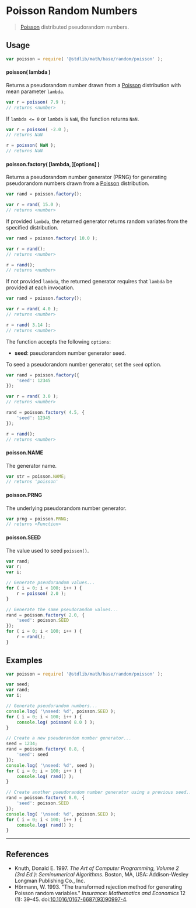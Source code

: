 # Poisson Random Numbers

> [Poisson][poisson] distributed pseudorandom numbers.


<section class="usage">

## Usage

``` javascript
var poisson = require( '@stdlib/math/base/random/poisson' );
```

#### poisson( lambda )

Returns a pseudorandom number drawn from a [Poisson][poisson] distribution with mean parameter `lambda`.

``` javascript
var r = poisson( 7.9 );
// returns <number>
```

If `lambda <= 0` or `lambda` is `NaN`, the function returns `NaN`.

``` javascript
var r = poisson( -2.0 );
// returns NaN

r = poisson( NaN );
// returns NaN
```

#### poisson.factory( \[lambda, \]\[options\] )

Returns a pseudorandom number generator (PRNG) for generating pseudorandom numbers drawn from a [Poisson][poisson] distribution.

``` javascript
var rand = poisson.factory();

var r = rand( 15.0 );
// returns <number>
```

If provided `lambda`, the returned generator returns random variates from the specified distribution.

``` javascript
var rand = poisson.factory( 10.0 );

var r = rand();
// returns <number>

r = rand();
// returns <number>
```

If not provided `lambda`, the returned generator requires that `lambda` be provided at each invocation.

``` javascript
var rand = poisson.factory();

var r = rand( 4.0 );
// returns <number>

r = rand( 3.14 );
// returns <number>
```

The function accepts the following `options`:

* __seed__: pseudorandom number generator seed.

To seed a pseudorandom number generator, set the `seed` option.

``` javascript
var rand = poisson.factory({
    'seed': 12345
});

var r = rand( 3.0 );
// returns <number>

rand = poisson.factory( 4.5, {
    'seed': 12345
});

r = rand();
// returns <number>
```

#### poisson.NAME

The generator name.

``` javascript
var str = poisson.NAME;
// returns 'poisson'
```

#### poisson.PRNG

The underlying pseudorandom number generator.

``` javascript
var prng = poisson.PRNG;
// returns <Function>
```

#### poisson.SEED

The value used to seed `poisson()`.

``` javascript
var rand;
var r;
var i;

// Generate pseudorandom values...
for ( i = 0; i < 100; i++ ) {
    r = poisson( 2.0 );
}

// Generate the same pseudorandom values...
rand = poisson.factory( 2.0, {
    'seed': poisson.SEED
});
for ( i = 0; i < 100; i++ ) {
    r = rand();
}
```

</section>

<!-- /.usage -->


<section class="examples">

## Examples

``` javascript
var poisson = require( '@stdlib/math/base/random/poisson' );

var seed;
var rand;
var i;

// Generate pseudorandom numbers...
console.log( '\nseed: %d', poisson.SEED );
for ( i = 0; i < 100; i++ ) {
    console.log( poisson( 8.0 ) );
}

// Create a new pseudorandom number generator...
seed = 1234;
rand = poisson.factory( 0.8, {
    'seed': seed
});
console.log( '\nseed: %d', seed );
for ( i = 0; i < 100; i++ ) {
    console.log( rand() );
}

// Create another pseudorandom number generator using a previous seed...
rand = poisson.factory( 8.0, {
    'seed': poisson.SEED
});
console.log( '\nseed: %d', poisson.SEED );
for ( i = 0; i < 100; i++ ) {
    console.log( rand() );
}
```

</section>

<!-- /.examples -->


---

<section class="references">

## References

* Knuth, Donald E. 1997. *The Art of Computer Programming, Volume 2 (3rd Ed.): Seminumerical Algorithms*. Boston, MA, USA: Addison-Wesley Longman Publishing Co., Inc.
* Hörmann, W. 1993. "The transformed rejection method for generating Poisson random variables." *Insurance: Mathematics and Economics* 12 (1): 39–45. doi:[10.1016/0167-6687(93)90997-4][@hormann:1993b].

</section>

<!-- /.references -->


<section class="links">

[poisson]: https://en.wikipedia.org/wiki/Poisson_distribution

[@hormann:1993b]: http://dx.doi.org/10.1016/0167-6687(93)90997-4

</section>

<!-- /.links -->
